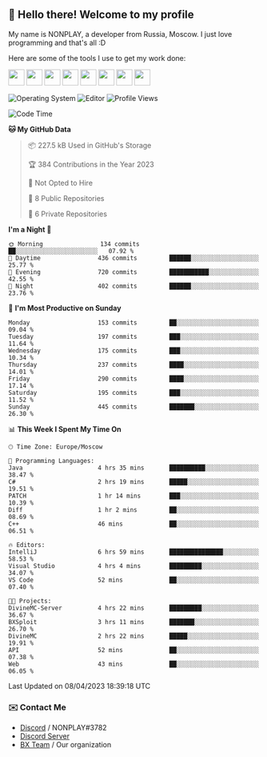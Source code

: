 ## :wave: Hello there! Welcome to my profile

My name is NONPLAY, a developer from Russia, Moscow. I just love programming and that's all :D

Here are some of the tools I use to get my work done:

<kbd><img height="32" src="https://img.icons8.com/color/2x/visual-studio-code-2019.png"></kbd>
<kbd><img height="32" src="https://img.icons8.com/color/2x/linux.png"></kbd>
<kbd><img height="32" src="https://img.icons8.com/fluent/2x/console.png"></kbd>
<kbd><img height="32" src="https://img.icons8.com/color/2x/open-source.png"></kbd>
<kbd><img height="32" src="https://img.icons8.com/color/2x/git.png"></kbd>
<kbd><img height="32" src="https://img.icons8.com/color/2x/nginx.png"></kbd>
<a href="?#gh-light-mode-only"><kbd><img height="32" src="https://img.icons8.com/metro/2x/mysql.png"></kbd></a>
<a href="?#gh-dark-mode-only"><kbd><img height="32" src="https://img.icons8.com/FFFFFF/metro/2x/mysql.png"></kbd></a>

![Operating System](https://img.shields.io/badge/OS-Windows%2010%20Pro-informational?style=for-the-badge&logo=Windows&logoColor=white&color=007ec6)
![Editor](https://img.shields.io/badge/Editor-VS%20Code-informational?style=for-the-badge&logo=Visual%20Studio%20Code&logoColor=white&color=007ec6)
![Profile Views](https://komarev.com/ghpvc/?username=NONPLAYT&color=blue&style=for-the-badge)

<!--START_SECTION:waka-->
![Code Time](http://img.shields.io/badge/Code%20Time-118%20hrs%2037%20mins-blue)

**🐱 My GitHub Data** 

> 📦 227.5 kB Used in GitHub's Storage 
 > 
> 🏆 384 Contributions in the Year 2023
 > 
> 🚫 Not Opted to Hire
 > 
> 📜 8 Public Repositories 
 > 
> 🔑 6 Private Repositories 
 > 
**I'm a Night 🦉** 

```text
🌞 Morning                134 commits         ██░░░░░░░░░░░░░░░░░░░░░░░   07.92 % 
🌆 Daytime                436 commits         ██████░░░░░░░░░░░░░░░░░░░   25.77 % 
🌃 Evening                720 commits         ███████████░░░░░░░░░░░░░░   42.55 % 
🌙 Night                  402 commits         ██████░░░░░░░░░░░░░░░░░░░   23.76 % 
```
📅 **I'm Most Productive on Sunday** 

```text
Monday                   153 commits         ██░░░░░░░░░░░░░░░░░░░░░░░   09.04 % 
Tuesday                  197 commits         ███░░░░░░░░░░░░░░░░░░░░░░   11.64 % 
Wednesday                175 commits         ███░░░░░░░░░░░░░░░░░░░░░░   10.34 % 
Thursday                 237 commits         ████░░░░░░░░░░░░░░░░░░░░░   14.01 % 
Friday                   290 commits         ████░░░░░░░░░░░░░░░░░░░░░   17.14 % 
Saturday                 195 commits         ███░░░░░░░░░░░░░░░░░░░░░░   11.52 % 
Sunday                   445 commits         ███████░░░░░░░░░░░░░░░░░░   26.30 % 
```


📊 **This Week I Spent My Time On** 

```text
🕑︎ Time Zone: Europe/Moscow

💬 Programming Languages: 
Java                     4 hrs 35 mins       ██████████░░░░░░░░░░░░░░░   38.47 % 
C#                       2 hrs 19 mins       █████░░░░░░░░░░░░░░░░░░░░   19.51 % 
PATCH                    1 hr 14 mins        ███░░░░░░░░░░░░░░░░░░░░░░   10.39 % 
Diff                     1 hr 2 mins         ██░░░░░░░░░░░░░░░░░░░░░░░   08.69 % 
C++                      46 mins             ██░░░░░░░░░░░░░░░░░░░░░░░   06.51 % 

🔥 Editors: 
IntelliJ                 6 hrs 59 mins       ███████████████░░░░░░░░░░   58.53 % 
Visual Studio            4 hrs 4 mins        █████████░░░░░░░░░░░░░░░░   34.07 % 
VS Code                  52 mins             ██░░░░░░░░░░░░░░░░░░░░░░░   07.40 % 

🐱‍💻 Projects: 
DivineMC-Server          4 hrs 22 mins       █████████░░░░░░░░░░░░░░░░   36.67 % 
BXSploit                 3 hrs 11 mins       ███████░░░░░░░░░░░░░░░░░░   26.70 % 
DivineMC                 2 hrs 22 mins       █████░░░░░░░░░░░░░░░░░░░░   19.91 % 
API                      52 mins             ██░░░░░░░░░░░░░░░░░░░░░░░   07.38 % 
Web                      43 mins             ██░░░░░░░░░░░░░░░░░░░░░░░   06.05 % 
```


 Last Updated on 08/04/2023 18:39:18 UTC
<!--END_SECTION:waka-->

### ✉️ Contact Me

- [Discord](https://discord.com/users/597087584090587177) / NONPLAY#3782
- [Discord Server](https://discord.gg/p7cxhw7E2M)
- [BX Team](https://github.com/BX-Team) / Our organization
